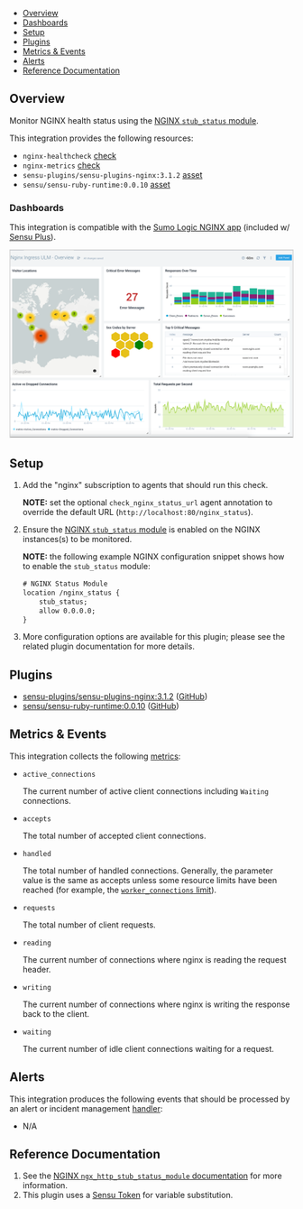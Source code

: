 <!-- Integration TOC (do not modify) -->
- [Overview](#overview)
- [Dashboards](#dashboards)
- [Setup](#setup)
- [Plugins](#plugins)
- [Metrics & Events](#metrics--events)
- [Alerts](#alerts)
- [Reference Documentation](#reference-documentation)

## Overview

<!-- Sensu Integration description; supports markdown -->

Monitor NGINX health status using the [NGINX `stub_status` module][nginx_stub_status].

<!-- Provide a high level overview of the integration contents (e.g. checks, filters, mutators, handlers, assets, etc) -->

This integration provides the following resources:

* `nginx-healthcheck` [check]
* `nginx-metrics` [check]
* `sensu-plugins/sensu-plugins-nginx:3.1.2` [asset]
* `sensu/sensu-ruby-runtime:0.0.10` [asset]

### Dashboards

<!-- List of supported dashboards w/ screenshots (supports png, jpeg, and gif images; relative paths only; e.g. `![](img/dashboard-1.png)` )-->

This integration is compatible with the [Sumo Logic NGINX app][sumologic-nginx-app] (included w/ [Sensu Plus][sensu-plus]).

![](img/nginx-ulm-overview.png)

## Setup

<!-- Sensu Integration setup instructions, including Sensu agent configuration and external component configuration -->
<!-- EXAMPLE: what configuration (if any) is required in a third-party service to enable monitoring? -->

1. Add the "nginx" subscription to agents that should run this check.

   **NOTE:** set the optional `check_nginx_status_url` agent annotation to override the default URL (`http://localhost:80/nginx_status`).

2. Ensure the [NGINX `stub_status` module][nginx_stub_status] is enabled on the NGINX instances(s) to be monitored.

   **NOTE:** the following example NGINX configuration snippet shows how to enable the `stub_status` module:

   ```
   # NGINX Status Module
   location /nginx_status {
       stub_status;
       allow 0.0.0.0;
   }
   ```

3. More configuration options are available for this plugin; please see the related plugin documentation for more details.

## Plugins

<!-- Links to any Sensu Integration dependencies (i.e. Sensu Plugins) -->

- [sensu-plugins/sensu-plugins-nginx:3.1.2][sensu-plugins-nginx-bonsai] ([GitHub][sensu-plugins-nginx-github])
- [sensu/sensu-ruby-runtime:0.0.10][sensu-ruby-runtime-github] ([GitHub][sensu-ruby-runtime-github])

## Metrics & Events

<!-- List of all metrics or events collected by this integration. -->

This integration collects the following [metrics]:

* `active_connections`

  The current number of active client connections including `Waiting` connections.

* `accepts`

  The total number of accepted client connections.

* `handled`

  The total number of handled connections.
  Generally, the parameter value is the same as accepts unless some resource limits have been reached (for example, the [`worker_connections` limit][worker_connections_limit]).

* `requests`

  The total number of client requests.

* `reading`

  The current number of connections where nginx is reading the request header.

* `writing`

  The current number of connections where nginx is writing the response back to the client.

* `waiting`

  The current number of idle client connections waiting for a request.

## Alerts

<!-- List of all alerts generated by this integration. -->

This integration produces the following events that should be processed by an alert or incident management [handler]:

* N/A

## Reference Documentation

<!-- Please provide links to any relevant reference documentation to help users learn more and/or troubleshoot this integration. -->

1. See the [NGINX `ngx_http_stub_status_module` documentation][nginx_stub_status] for more information.
1. This plugin uses a [Sensu Token][tokens] for variable substitution.

<!-- Links -->
[check]: https://docs.sensu.io/sensu-go/latest/observability-pipeline/observe-schedule/checks/
[asset]: https://docs.sensu.io/sensu-go/latest/plugins/assets/
[subscription]: https://docs.sensu.io/sensu-go/latest/observability-pipeline/observe-schedule/subscriptions/
[agents]: https://docs.sensu.io/sensu-go/latest/observability-pipeline/observe-schedule/agent/
[annotation]: https://docs.sensu.io/sensu-go/latest/observability-pipeline/observe-schedule/agent/#general-configuration-flags
[plugins]: https://docs.sensu.io/sensu-go/latest/plugins/
[metrics]: https://docs.sensu.io/sensu-go/latest/observability-pipeline/observe-schedule/metrics/
[handler]: https://docs.sensu.io/sensu-go/latest/observability-pipeline/observe-process/handlers/
[tokens]: https://docs.sensu.io/sensu-go/latest/observability-pipeline/observe-schedule/tokens/
[sumologic-nginx-app]: https://www.sumologic.com/application/nginx/
[sensu-plus]: https://sensu.io/features/analytics
[nginx_stub_status]: https://nginx.org/en/docs/http/ngx_http_stub_status_module.html
[sensu-plugins-nginx-bonsai]: https://bonsai.sensu.io/assets/sensu-plugins/sensu-plugins-nginx
[sensu-plugins-nginx-github]: https://github.com/sensu-plugins/sensu-plugins-nginx
[sensu-ruby-runtime-bonsai]: https://bonsai.sensu.io/assets/sensu/sensu-ruby-runtime
[sensu-ruby-runtime-github]: https://github.com/sensu/sensu-ruby-runtime
[worker_connections_limit]: https://nginx.org/en/docs/ngx_core_module.html#worker_connections